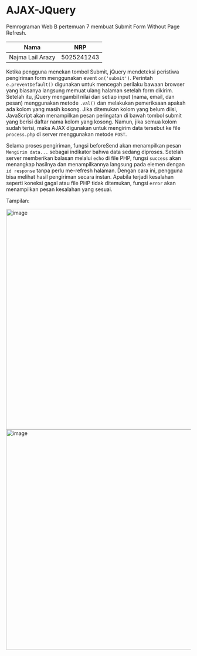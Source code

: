 # AJAX-JQuery
Pemrograman Web B pertemuan 7 membuat Submit Form Without Page Refresh.

| Nama | NRP |
| ---- | --- |
| Najma Lail Arazy | 5025241243 |

Ketika pengguna menekan tombol Submit, jQuery mendeteksi peristiwa pengiriman form menggunakan event `on('submit')`. Perintah `e.preventDefault()` digunakan untuk mencegah perilaku bawaan browser yang biasanya langsung memuat ulang halaman setelah form dikirim. Setelah itu, jQuery mengambil nilai dari setiap input (nama, email, dan pesan) menggunakan metode `.val()` dan melakukan pemeriksaan apakah ada kolom yang masih kosong. Jika ditemukan kolom yang belum diisi, JavaScript akan menampilkan pesan peringatan di bawah tombol submit yang berisi daftar nama kolom yang kosong. Namun, jika semua kolom sudah terisi, maka AJAX digunakan untuk mengirim data tersebut ke file `process.php` di server menggunakan metode `POST`.

Selama proses pengiriman, fungsi beforeSend akan menampilkan pesan `Mengirim data...` sebagai indikator bahwa data sedang diproses. Setelah server memberikan balasan melalui `echo` di file PHP, fungsi `success` akan menangkap hasilnya dan menampilkannya langsung pada elemen dengan `id response` tanpa perlu me-refresh halaman. Dengan cara ini, pengguna bisa melihat hasil pengiriman secara instan. Apabila terjadi kesalahan seperti koneksi gagal atau file PHP tidak ditemukan, fungsi `error` akan menampilkan pesan kesalahan yang sesuai.

Tampilan:

<img width="600" height="600" alt="image" src="https://github.com/user-attachments/assets/c21d301c-67ee-450b-894e-55a64a9f2d5d" />

<img width="600" height="600" alt="image" src="https://github.com/user-attachments/assets/b5d41964-6083-4f8e-816b-b6353f9ed7ba" />

